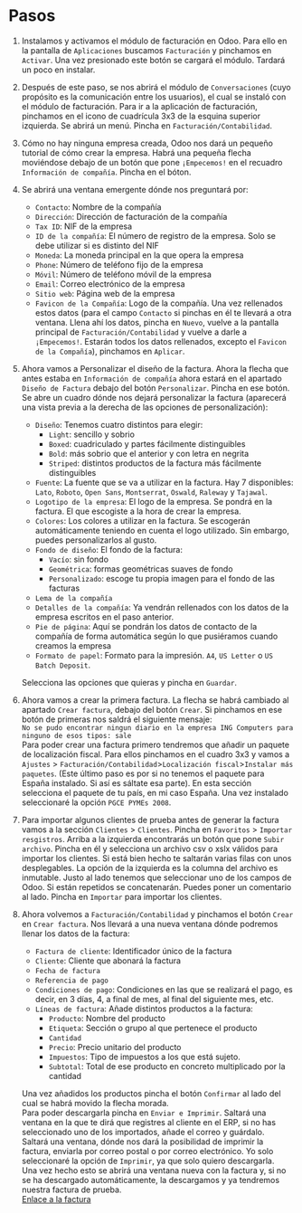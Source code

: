 # Pasos
1. Instalamos y activamos el módulo de facturación en Odoo. Para ello en la pantalla de `Aplicaciones` buscamos `Facturación` y pinchamos en `Activar`. Una vez presionado este botón se cargará el módulo. Tardará un poco en instalar.  
2. Después de este paso, se nos abrirá el módulo de `Conversaciones` (cuyo propósito es la comunicación entre los usuarios), el cual se instaló con el módulo de facturación. Para ir a la aplicación de facturación, pinchamos en el icono de cuadrícula 3x3 de la esquina superior izquierda. Se abrirá un menú. Pincha en `Facturación/Contabilidad`.  
3. Cómo no hay ninguna empresa creada, Odoo nos dará un pequeño tutorial de cómo crear la empresa. Habrá una pequeña flecha moviéndose debajo de un botón que pone `¡Empecemos!` en el recuadro `Información de compañía`. Pincha en el bóton.  
4. Se abrirá una ventana emergente dónde nos preguntará por:
	- `Contacto`: Nombre de la compañía
	- `Dirección`: Dirección de facturación de la compañía
	- `Tax ID`: NIF de la empresa
	- `ID de la compañía`: El número de registro de la empresa. Solo se debe utilizar si es distinto del NIF
	- `Moneda`: La moneda principal en la que opera la empresa
	- `Phone`: Número de teléfono fijo de la empresa
	- `Móvil`: Número de teléfono móvil de la empresa
	- `Email`: Correo electrónico de la empresa
	- `Sitio web`: Página web de la empresa
	- `Favicon de la Compañía`: Logo de la compañía.
	Una vez rellenados estos datos (para el campo `Contacto` si pinchas en él te llevará a otra ventana. Llena ahí los datos, pincha en `Nuevo`, vuelve a la pantalla principal de `Facturación/Contabilidad` y vuelve a darle a `¡Empecemos!`. Estarán todos los datos rellenados, excepto el `Favicon de la Compañía`), pinchamos en `Aplicar`.  
5. Ahora vamos a Personalizar el diseño de la factura. Ahora la flecha que antes estaba en `Información de compañía` ahora estará en el apartado `Diseño de Factura` debajo del botón `Personalizar`. Pincha en ese botón.  
   Se abre un cuadro dónde nos dejará personalizar la factura (aparecerá una vista previa a la derecha de las opciones de personalización):  
   - `Diseño`: Tenemos cuatro distintos para elegir:
	   - `Light`: sencillo y sobrio
	   - `Boxed`: cuadriculado y partes fácilmente distinguibles
	   - `Bold`: más sobrio que el anterior y con letra en negrita
	   - `Striped`: distintos productos de la factura más fácilmente distinguibles
   -  `Fuente`: La fuente que se va a utilizar en la factura. Hay 7 disponibles: `Lato`, `Roboto`, `Open Sans`, `Montserrat`,  `Oswald`, `Raleway` y `Tajawal`.
   - `Logotipo de la empresa`: El logo de la empresa. Se pondrá en la factura. El que escogiste a la hora de crear la empresa.
   - `Colores`: Los colores a utilizar en la factura. Se escogerán automáticamente teniendo en cuenta el logo utilizado. Sin embargo, puedes personalizarlos al gusto.
   - `Fondo de diseño`: El fondo de la factura:
	  - `Vacío`: sin fondo
	  - `Geométrica`: formas geométricas suaves de fondo
	  - `Personalizado`: escoge tu propia imagen para el fondo de las facturas
   -  `Lema de la compañía`
   - `Detalles de la compañía`: Ya vendrán rellenados con los datos de la empresa escritos en el paso anterior.
   - `Pie de página`: Aquí se pondrán los datos de contacto de la compañía de forma automática según lo que pusiéramos cuando creamos la empresa
   - `Formato de papel`: Formato para la impresión. `A4`, `US Letter` o `US Batch Deposit`.
   
   Selecciona las opciones que quieras y pincha en `Guardar`.  
6. Ahora vamos a crear la primera factura. La flecha se habrá cambiado al apartado `Crear factura`, debajo del botón `Crear`. Si pinchamos en ese botón de primeras nos saldrá el siguiente mensaje:  
      `No se pudo encontrar ningun diario en la empresa ING Computers para ninguno de esos tipos: sale`  
    Para poder crear una factura primero tendremos que añadir un paquete de localización fiscal. Para ellos pinchamos en el cuadro 3x3 y vamos a `Ajustes` > `Facturación/Contabilidad`>`Localización fiscal`>`Instalar más paquetes`. (Este último paso es por si no tenemos el paquete para España instalado. Si así es sáltate esa parte). En esta sección selecciona el paquete de tu país, en mi caso España. Una vez instalado seleccionaré la opción `PGCE PYMEs 2008`.  
 7. Para importar algunos clientes de prueba antes de generar la factura vamos a la sección `Clientes` > `Clientes`. Pincha en `Favoritos` > `Importar resgistros`.  Arriba a la izquierda encontrarás un botón que pone `Subir archivo`. Pincha en él y selecciona un archivo csv o xslx válidos para importar los clientes. Si está bien hecho te saltarán varias filas con unos desplegables. La opción de la izquierda es la columna del archivo es inmutable. Justo al lado tenemos que seleccionar uno de los campos de Odoo. Si están repetidos se concatenarán. Puedes poner un comentario al lado. Pincha en `Importar` para importar los clientes.  
 8. Ahora volvemos a `Facturación/Contabilidad` y pinchamos el botón `Crear` en `Crear factura`. Nos llevará a una nueva ventana dónde podremos llenar los datos de la factura:  
	 - `Factura de cliente`: Identificador único de la factura
	 - `Cliente`: Cliente que abonará la factura
	 - `Fecha de factura`
	 - `Referencia de pago`
	 - `Condiciones de pago`: Condiciones en las que se realizará el pago, es decir, en 3 días, 4, a final de mes, al final del siguiente mes, etc. 
	 - `Líneas de factura`: Añade distintos productos a la factura:
		 - `Producto`: Nombre del producto
		 - `Etiqueta`: Sección o grupo al que pertenece el producto
		 - `Cantidad`
		 - `Precio`: Precio unitario del producto
		 - `Impuestos`: Tipo de impuestos a los que está sujeto.
		 - `Subtotal`: Total de ese producto en concreto multiplicado por la cantidad
	
    Una vez añadidos los productos pincha el botón `Confirmar` al lado del cual se habrá movido la flecha morada.  
    Para poder descargarla pincha en `Enviar e Imprimir`. Saltará una ventana en la que te dirá que registres al cliente en el ERP, si no has seleccionado uno de los importados, añade el correo y guárdalo.  
    Saltará una ventana, dónde nos dará la posibilidad de imprimir la factura, enviarla por correo postal o por correo electrónico. Yo solo seleccionaré la opción de `Imprimir`, ya que solo quiero descargarla.  
    Una vez hecho esto se abrirá una ventana nueva con la factura y, si no se ha descargado automáticamente, la descargamos y ya tendremos nuestra factura de prueba.  
[Enlace a la factura](./INV_2024_00001-1.pdf)